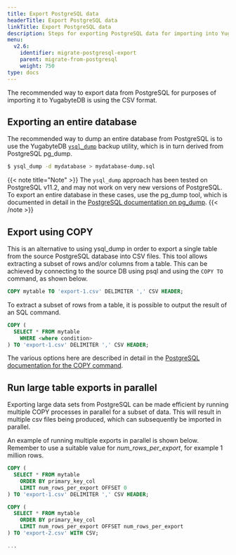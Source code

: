 ```yaml
---
title: Export PostgreSQL data
headerTitle: Export PostgreSQL data
linkTitle: Export PostgreSQL data
description: Steps for exporting PostgreSQL data for importing into YugabyteDB.
menu:
  v2.6:
    identifier: migrate-postgresql-export
    parent: migrate-from-postgresql
    weight: 750
type: docs
---
```


The recommended way to export data from PostgreSQL for purposes of importing it to YugabyteDB is using the CSV format.

## Exporting an entire database

The recommended way to dump an entire database from PostgreSQL is to use the YugabyteDB [`ysql_dump`](../../../admin/ysql-dump) backup utility, which is in turn derived from PostgreSQL pg_dump.

```sh
$ ysql_dump -d mydatabase > mydatabase-dump.sql
```

{{< note title="Note" >}}
The `ysql_dump` approach has been tested on PostgreSQL v11.2, and may not work on very new versions of PostgreSQL. To export an entire database in these cases, use the pg_dump tool, which is documented in detail in the [PostgreSQL documentation on pg_dump](https://www.postgresql.org/docs/12/app-pgdump.html).
{{< /note >}}

## Export using COPY

This is an alternative to using ysql_dump in order to export a single table from the source PostgreSQL database into CSV files. This tool allows extracting a subset of rows and/or columns from a table. This can be achieved by connecting to the source DB using psql and using the `COPY TO` command, as shown below.

```sql
COPY mytable TO 'export-1.csv' DELIMITER ',' CSV HEADER;
```

To extract a subset of rows from a table, it is possible to output the result of an SQL command.

```sql
COPY (
  SELECT * FROM mytable
    WHERE <where condition>
) TO 'export-1.csv' DELIMITER ',' CSV HEADER;
```

The various options here are described in detail in the [PostgreSQL documentation for the COPY command](https://www.postgresql.org/docs/12/sql-copy.html).

## Run large table exports in parallel

Exporting large data sets from PostgreSQL can be made efficient by running multiple COPY processes in parallel for a subset of data. This will result in multiple csv files being produced, which can subsequently be imported in parallel.

An example of running multiple exports in parallel is shown below. Remember to use a suitable value for *num_rows_per_export*, for example 1 million rows.

```sql
COPY (
  SELECT * FROM mytable
    ORDER BY primary_key_col
    LIMIT num_rows_per_export OFFSET 0
) TO 'export-1.csv' DELIMITER ',' CSV HEADER;

COPY (
  SELECT * FROM mytable
    ORDER BY primary_key_col
    LIMIT num_rows_per_export OFFSET num_rows_per_export
) TO 'export-2.csv' WITH CSV;

...
```
